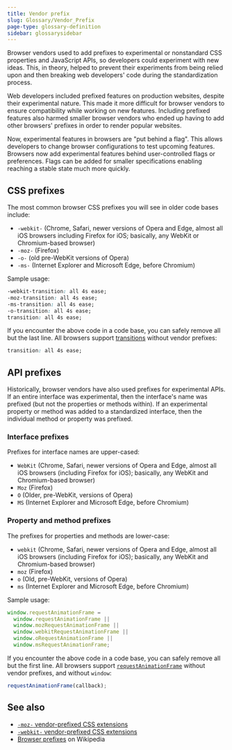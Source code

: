 ```yaml
---
title: Vendor prefix
slug: Glossary/Vendor_Prefix
page-type: glossary-definition
sidebar: glossarysidebar
---
```


Browser vendors used to add prefixes to experimental or nonstandard CSS properties and JavaScript APIs, so developers could experiment with new ideas. This, in theory, helped to prevent their experiments from being relied upon and then breaking web developers' code during the standardization process.

Web developers included prefixed features on production websites, despite their experimental nature. This made it more difficult for browser vendors to ensure compatibility while working on new features. Including prefixed features also harmed smaller browser vendors who ended up having to add other browsers' prefixes in order to render popular websites.

Now, experimental features in browsers are "put behind a flag". This allows developers to change browser configurations to test upcoming features. Browsers now add experimental features behind user-controlled flags or preferences. Flags can be added for smaller specifications enabling reaching a stable state much more quickly.

## CSS prefixes

The most common browser CSS prefixes you will see in older code bases include:

- `-webkit-` (Chrome, Safari, newer versions of Opera and Edge, almost all iOS browsers including Firefox for iOS; basically, any WebKit or Chromium-based browser)
- `-moz-` (Firefox)
- `-o-` (old pre-WebKit versions of Opera)
- `-ms-` (Internet Explorer and Microsoft Edge, before Chromium)

Sample usage:

```css
-webkit-transition: all 4s ease;
-moz-transition: all 4s ease;
-ms-transition: all 4s ease;
-o-transition: all 4s ease;
transition: all 4s ease;
```

If you encounter the above code in a code base, you can safely remove all but the last line. All browsers support [transitions](/en-US/docs/Web/CSS/transition#browser_compatibility) without vendor prefixes:

```css
transition: all 4s ease;
```

## API prefixes

Historically, browser vendors have also used prefixes for experimental APIs. If an entire interface was experimental, then the interface's name was prefixed (but not the properties or methods within). If an experimental property or method was added to a standardized interface, then the individual method or property was prefixed.

### Interface prefixes

Prefixes for interface names are upper-cased:

- `WebKit` (Chrome, Safari, newer versions of Opera and Edge, almost all iOS browsers (including Firefox for iOS); basically, any WebKit and Chromium-based browser)
- `Moz` (Firefox)
- `O` (Older, pre-WebKit, versions of Opera)
- `MS` (Internet Explorer and Microsoft Edge, before Chromium)

### Property and method prefixes

The prefixes for properties and methods are lower-case:

- `webkit` (Chrome, Safari, newer versions of Opera and Edge, almost all iOS browsers (including Firefox for iOS); basically, any WebKit and Chromium-based browser)
- `moz` (Firefox)
- `o` (Old, pre-WebKit, versions of Opera)
- `ms` (Internet Explorer and Microsoft Edge, before Chromium)

Sample usage:

```js
window.requestAnimationFrame =
  window.requestAnimationFrame ||
  window.mozRequestAnimationFrame ||
  window.webkitRequestAnimationFrame ||
  window.oRequestAnimationFrame ||
  window.msRequestAnimationFrame;
```

If you encounter the above code in a code base, you can safely remove all but the first line. All browsers support [`requestAnimationFrame`](/en-US/docs/Web/API/Window/requestAnimationFrame#browser_compatibility) without vendor prefixes, and without `window`:

```js
requestAnimationFrame(callback);
```

## See also

- [`-moz-` vendor-prefixed CSS extensions](/en-US/docs/Web/CSS/Reference/Vendor_prefixed/Mozilla)
- [`-webkit-` vendor-prefixed CSS extensions](/en-US/docs/Web/CSS/Reference/Vendor_prefixed/WebKit)
- [Browser prefixes](https://en.wikipedia.org/wiki/CSS_hack#Browser_prefixes) on Wikipedia
